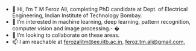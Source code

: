- 👋 Hi, I’m T M Feroz Ali, completing PhD candidate at Dept. of Electrical Engineering, Indian Institute of Technology Bombay. 
- 👀 I’m interested in machine learning, deep learning, pattern recognition, computer vision and image processing.- �
- 💞️ I’m looking to collaborate on these areas.
- 📫 I am reachable at  ferozalitm@ee.iitb.ac.in, feroz.tm.ali@gmail.com,
<!---
ferozalitm/ferozalitm is a ✨ special ✨ repository because its `README.md` (this file) appears on your GitHub profile.
You can click the Preview link to take a look at your changes.
--->
